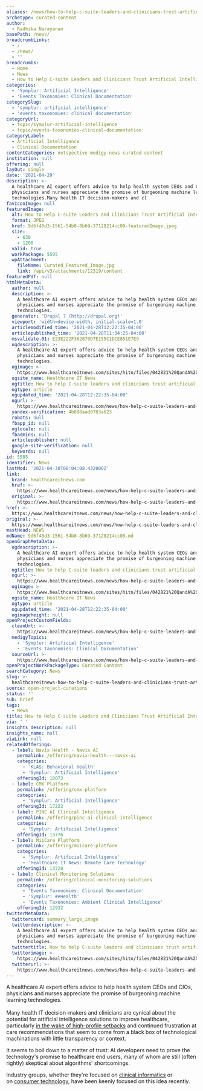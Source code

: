 ```yaml
---
aliases: /news/how-to-help-c-suite-leaders-and-clinicians-trust-artificial-intelligence
archetype: curated-content
author:
  - Radhika Narayanan
basePath: /news/
breadcrumbLinks:
  - /
  - /news/
  - ''
breadcrumbs:
  - Home
  - News
  - How to Help C-suite Leaders and Clinicians Trust Artificial Intelligence
categories:
  - 'Symplur: Artificial Intelligence'
  - 'Events Taxonomies: Clinical Documentation'
categorySlug:
  - 'symplur: artificial intelligence'
  - 'events taxonomies: clinical documentation'
categoryUrl:
  - topic/symplur-artificial-intelligence
  - topic/events-taxonomies-clinical-documentation
categoryLabel:
  - Artificial Intelligence
  - Clinical Documentation
contentCategories: netspective-medigy-news-curated-content
institution: null
offering: null
layOut: single
date: '2021-04-29'
description: >-
  A healthcare AI expert offers advice to help health system CEOs and CIOs,
  physicians and nurses appreciate the promise of burgeoning machine learning
  technologies.Many health IT decision-makers and cl
favIconImage: null
featuredImage:
  alt: How to Help C-suite Leaders and Clinicians Trust Artificial Intelligence
  format: JPEG
  href: 9d6f48d3-1561-54b8-8b69-37128214cc09-featuredImage.jpeg
  size:
    - 630
    - 1200
  valid: true
  workPackage: 5505
  wpAttachment:
    fileName: Curated_Featured_Image.jpg
    link: /api/v3/attachments/12319/content
featuredPdf: null
htmlMetaData:
  author: null
  description: >-
    A healthcare AI expert offers advice to help health system CEOs and CIOs,
    physicians and nurses appreciate the promise of burgeoning machine learning
    technologies.
  generator: 'Drupal 7 (http://drupal.org)'
  viewport: 'width=device-width, initial-scale=1.0'
  articlemodified_time: '2021-04-28T12:22:35-04:00'
  articlepublished_time: '2021-04-28T11:34:25-04:00'
  msvalidate.01: E23E222F362070D7E155C1DCE851E7E9
  ogdescription: >-
    A healthcare AI expert offers advice to help health system CEOs and CIOs,
    physicians and nurses appreciate the promise of burgeoning machine learning
    technologies.
  ogimage: >-
    https://www.healthcareitnews.com/sites/hitn/files/042821%20QandA%20Suki%20Punit%20Soni%201200.jpg
  ogsite_name: Healthcare IT News
  ogtitle: How to help C-suite leaders and clinicians trust artificial intelligence
  ogtype: article
  ogupdated_time: '2021-04-28T12:22:35-04:00'
  ogurl: >-
    https://www.healthcareitnews.com/news/how-help-c-suite-leaders-and-clinicians-trust-artificial-intelligence
  yandex-verification: 4b898aad0783a623
  robots: null
  fbapp_id: null
  oglocale: null
  fbadmins: null
  articlepublisher: null
  google-site-verification: null
  keywords: null
id: 5505
identifier: News
lastMod: '2021-04-30T08:04:08.432000Z'
link:
  brand: healthcareitnews.com
  href: >-
    https://www.healthcareitnews.com/news/how-help-c-suite-leaders-and-clinicians-trust-artificial-intelligence
  original: >-
    https://www.healthcareitnews.com/news/how-help-c-suite-leaders-and-clinicians-trust-artificial-intelligence
href: >-
  https://www.healthcareitnews.com/news/how-help-c-suite-leaders-and-clinicians-trust-artificial-intelligence
original: >-
  https://www.healthcareitnews.com/news/how-help-c-suite-leaders-and-clinicians-trust-artificial-intelligence
mastHead: NEWS
mdName: 9d6f48d3-1561-54b8-8b69-37128214cc09.md
openGraphMetaData:
  ogdescription: >-
    A healthcare AI expert offers advice to help health system CEOs and CIOs,
    physicians and nurses appreciate the promise of burgeoning machine learning
    technologies.
  ogtitle: How to help C-suite leaders and clinicians trust artificial intelligence
  ogurl: >-
    https://www.healthcareitnews.com/news/how-help-c-suite-leaders-and-clinicians-trust-artificial-intelligence
  ogimage: >-
    https://www.healthcareitnews.com/sites/hitn/files/042821%20QandA%20Suki%20Punit%20Soni%201200.jpg
  ogsite_name: Healthcare IT News
  ogtype: article
  ogupdated_time: '2021-04-28T12:22:35-04:00'
  ogimageheight: null
openProjectCustomFields:
  cleanUrl: >-
    https://www.healthcareitnews.com/news/how-help-c-suite-leaders-and-clinicians-trust-artificial-intelligence
  medigyTopics:
    - 'Symplur: Artificial Intelligence'
    - 'Events Taxonomies: Clinical Documentation'
  sourceUrl: >-
    https://www.healthcareitnews.com/news/how-help-c-suite-leaders-and-clinicians-trust-artificial-intelligence
openProjectWorkPackageType: Curated Content
searchCategory: News
slug: >-
  healthcareitnews-how-to-help-c-suite-leaders-and-clinicians-trust-artificial-intelligence
source: open-project-curations
status: ''
sub: brief
tags:
  - News
title: How to Help C-suite Leaders and Clinicians Trust Artificial Intelligence
via: ' '
insights_description: null
insights_name: null
viaLink: null
relatedOfferings:
  - label: Navix Health - Navix AI
    permalink: /offering/navix-health---navix-ai
    categories:
      - 'KLAS: Behavioral Health'
      - 'Symplur: Artificial Intelligence'
    offeringId: 18073
  - label: CMX Platform
    permalink: /offering/cmx-platform
    categories:
      - 'Symplur: Artificial Intelligence'
    offeringId: 17222
  - label: PINC AI Clinical Intelligence
    permalink: /offering/pinc-ai-clinical-intelligence
    categories:
      - 'Symplur: Artificial Intelligence'
    offeringId: 13776
  - label: MiiCare Platform
    permalink: /offering/miicare-platform
    categories:
      - 'Symplur: Artificial Intelligence'
      - 'Healthcare IT News: Remote Care Technology'
    offeringId: 13728
  - label: Clinical Monitoring Solutions
    permalink: /offering/clinical-monitoring-solutions
    categories:
      - 'Events Taxonomies: Clinical Documentation'
      - 'Symplur: #eHealth'
      - 'Events Taxonomies: Ambient Clinical Intelligence'
    offeringId: 12932
twitterMetaData:
  twittercard: summary_large_image
  twitterdescription: >-
    A healthcare AI expert offers advice to help health system CEOs and CIOs,
    physicians and nurses appreciate the promise of burgeoning machine learning
    technologies.
  twittertitle: How to help C-suite leaders and clinicians trust artificial intelligence
  twitterimage: >-
    https://www.healthcareitnews.com/sites/hitn/files/042821%20QandA%20Suki%20Punit%20Soni%201200.jpg
  twitterurl: >-
    https://www.healthcareitnews.com/news/how-help-c-suite-leaders-and-clinicians-trust-artificial-intelligence
---
```

<p>A healthcare AI expert offers advice to help health system CEOs and CIOs, physicians and nurses appreciate the promise of burgeoning machine learning technologies.<br><br>Many health IT decision-makers and clinicians are cynical about the potential for artificial intelligence solutions to improve healthcare, particularly <a href="https://spectrum.ieee.org/biomedical/diagnostics/how-ibm-watson-overpromised-and-underdelivered-on-ai-health-care">in the wake of high-profile setbacks</a>&nbsp;and continued frustration at care recommendations that seem to come from a black box of technological machinations with little transparency or context.</p><p>It seems to boil down to a matter of trust: AI developers need to prove the technology's promise to healthcare end users, many of whom are still (often rightly) skeptical about algorithms' shortcomings.</p><p>Industry groups, whether they're focused on <a href="https://www.healthcareitnews.com/news/amia-has-suggestions-build-trust-ai-clinical-decision-support">clinical informatics</a>&nbsp;or on&nbsp;<a href="https://www.healthcareitnews.com/news/cta-intros-new-trustworthiness-standard-healthcare-ai">consumer technology</a>, have been keenly focused on this idea recently.</p>